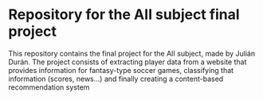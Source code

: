 # Repository for the AII subject final project

This repository contains the final project for the AII subject, made by Julián Durán.
The project consists of extracting player data from a website that provides information for fantasy-type soccer games, classifying that information (scores, news...) and finally creating a content-based recommendation system